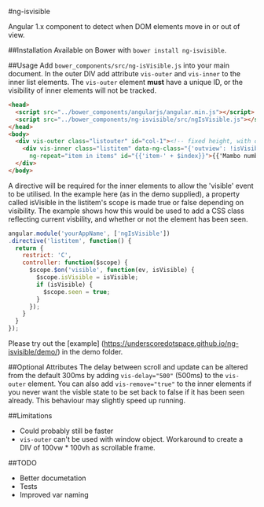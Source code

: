 #ng-isvisible

Angular 1.x component to detect when DOM elements move in or out of view.

##Installation
Available on Bower with `bower install ng-isvisible`. 

##Usage
Add `bower_components/src/ng-isVisible.js` into your main document. In the outer DIV add attribute `vis-outer` and `vis-inner` to the inner list elements. The `vis-outer` element **must** have a unique ID, or the visibility of inner elements will not be tracked. 

````html
<head>
  <script src="../bower_components/angularjs/angular.min.js"></script>
  <script src="../bower_components/ng-isvisible/src/ngIsVisible.js"></script>
</head>
<body>
  <div vis-outer class="listouter" id="col-1"><!-- fixed height, with overflow-y: scroll -->
    <div vis-inner class="listitem" data-ng-class="{'outview': !isVisible, 'seen': seen}" 
      ng-repeat="item in items" id="{{'item-' + $index}}">{{'Mambo number ' + $index}}</div>
  </div>
</body>
````
  
A directive will be required for the inner elements to allow the 'visible' event to be utilised. In the example here (as in the demo supplied), a property called isVisible in the listitem's scope is made true or false depending on visibility. The example shows how this would be used to add a CSS class reflecting current visbility, and whether or not the element has been seen. 

````javascript
angular.module('yourAppName', ['ngIsVisible'])
.directive('listitem', function() {
  return {
    restrict: 'C',
    controller: function($scope) {
      $scope.$on('visible', function(ev, isVisible) {
        $scope.isVisible = isVisible;
        if (isVisible) {
          $scope.seen = true;
        }
      });
    }
  }
});
````

Please try out the [example] (https://underscoredotspace.github.io/ng-isvisible/demo/) in the demo folder. 

##Optional Attributes
The delay between scroll and update can be altered from the default 300ms by adding `vis-delay="500"` (500ms) to the `vis-outer` element. You can also add `vis-remove="true"` to the inner elements if you never want the visble state to be set back to false if it has been seen already. This behaviour may slightly speed up running. 

##Limitations
- Could probably still be faster
- `vis-outer` can't be used with window object. Workaround to create a DIV of 100vw * 100vh as scrollable frame.

##TODO
- Better documetation
- Tests
- Improved var naming
